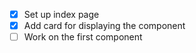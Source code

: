 - [x] Set up index page
- [x] Add card for displaying the component
- [ ] Work on the first component
